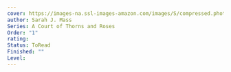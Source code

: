 ```yaml
---
cover: https://images-na.ssl-images-amazon.com/images/S/compressed.photo.goodreads.com/books/1620324329i/50659467.jpg
author: Sarah J. Mass
Series: A Court of Thorns and Roses
Order: "1"
rating: 
Status: ToRead
Finished: ""
Level:
---
```








